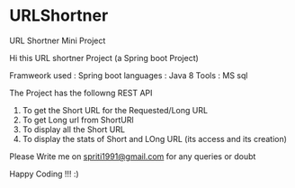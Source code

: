# URLShortner
URL Shortner Mini Project

Hi this URL shortner Project (a Spring boot Project)

Framweork used : Spring boot 
languages : Java 8
Tools : MS sql 

The Project has the followng REST API
1) To get the Short URL for the Requested/Long URL 
2) To get Long url from ShortURl
3) To display all the Short URL
4) To display the stats of Short and LOng URL (its access and its creation)

Please Write me on spriti1991@gmail.com for any queries or doubt 

Happy Coding !!! :)
